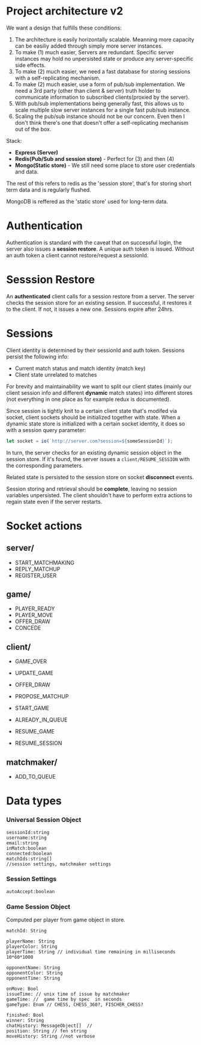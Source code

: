 # Project architecture  v2
We want a design that fulfills these conditions:

1. The architecture is easily horizontally scalable. Meanning more capacity can be easiliy added through simply more server instances.
2. To make (1) much easier, Servers are redundant. Specific server instances may hold no unpersisted state or produce any server-specific side effects.
3. To make (2) much easier, we need a fast database for storing sessions with a self-replicating mechanism. 
4. To make (2) much easier, use a form of pub/sub implementation. We need a 3rd party (other than client & server) truth holder to communicate information to subscribed clients(proxied by the server).
5. With pub/sub implementations being generally fast, this allows us to scale multiple slow server instances for a single fast pub/sub instance.
6. Scaling the pub/sub instance should not be our concern. Even then I don't think there's one that doesn't offer a self-replicating mechanism out of the box.

Stack:

* **Express (Server)**
* **Redis(Pub/Sub and session store)** - Perfect for (3) and then (4)
* **Mongo(Static store)** - We still need some place to store user credentials and data.

The rest of this refers to redis as the 'session store', that's for storing short term data and is regularly flushed.

MongoDB is reffered as the 'static store' used for long-term data.
# Authentication
Authentication is standard with the caveat that on successful login, the server also issues a **session restore**. A unique auth token is issued. Without an auth token a client cannot restore/request a sessionId.

# Sesssion Restore
An **authenticated** client calls for a session restore from a server. The server checks the session store for an existing session. If successful, it restores it to the client. If not, it issues a new one. Sessions expire after 24hrs.

# Sessions
Client identity is determined by their sessionId and auth token. Sessions persist the following info:

* Current match status and match identity (match key)
* Client state unrelated to matches

For brevity and maintainability we want to split our client states (mainly our client session info and different **dynamic** match states) into different stores (not everything in one place as for example redux is documented). 

Since session is tightly knit to a certain client state that's modifed via socket, client sockets should be initialized together with state. When a dynamic state store is initialized with a certain socket identity, it does so with a session query parameter:
```javascript
let socket = io(`http://server.com?session=${someSessionId}`);
```
In turn, the server checks for an existing dynamic session object in the session store. 
If it's found, the server issues a `client/RESUME_SESSION` with the corresponding parameters. 

Related state is persisted to the session store on socket **disconnect** events.

Session storing and retrieval should be **complete**, leaving no session variables unpersisted. The client shouldn't have to perform extra actions to regain state even if the server restarts.

# Socket actions
## server/
* START_MATCHMAKING
* REPLY_MATCHUP
* REGISTER_USER

## game/
* PLAYER_READY
* PLAYER_MOVE
* OFFER_DRAW
* CONCEDE

## client/
* GAME_OVER
* UPDATE_GAME
* OFFER_DRAW

* PROPOSE_MATCHUP
* START_GAME
* ALREADY_IN_QUEUE

* RESUME_GAME
* RESUME_SESSION

## matchmaker/
* ADD_TO_QUEUE

# Data types
### Universal Session Object
```
sessionId:string
username:string
email:string
inMatch:boolean
connected:boolean
matchIds:string[]
//session settings, matchmaker settings
```
### Session Settings 
```
autoAccept:boolean
```
### Game Session Object
Computed per player from game object in store.
```
matchId: String

playerName: String
playerColor: String
playerTime: String // individual time remaining in milliseconds 10*60*1000

opponentName: String
opponentColor: String
opponentTime: String

onMove: Bool 
issueTime: // unix time of issue by matchmaker
gameTime: //  game time by spec  in seconds 
gameType: Enum // CHESS, CHESS_360?, FISCHER_CHESS?

finished: Bool
winner: String
chatHistory: MessageObject[]  // 
position: String // fen string
moveHistory: String //not verbose
```
